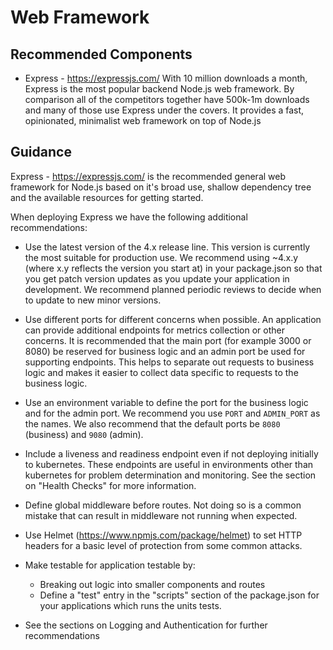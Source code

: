 # Web Framework

## Recommended Components

- Express - https://expressjs.com/
  With 10 million downloads a month, Express is the most popular backend Node.js web framework.
  By comparison all of the competitors together have 500k-1m downloads and many of those use Express under the covers.
  It provides a fast, opinionated, minimalist web framework on top of Node.js

## Guidance

Express - https://expressjs.com/ is the recommended general web framework for Node.js based on it's broad use, shallow dependency tree and the available resources for getting started.

When deploying Express we have the following additional recommendations:

- Use the latest version of the 4.x release line. This version is currently the most suitable for production use.
  We recommend using ~4.x.y (where x.y reflects the version you start at) in your package.json so that you get patch
  version updates as you update your application in development. We recommend planned periodic reviews
  to decide when to update to new minor versions.

- Use different ports for different concerns when possible.
  An application can provide additional endpoints for metrics collection or other concerns. It is recommended that
  the main port (for example 3000 or 8080) be reserved for business logic and an admin
  port be used for supporting endpoints. This helps to separate out requests to business logic and makes it easier to collect
  data specific to requests to the business logic.

- Use an environment variable to define the port for the business logic and for the admin port.
  We recommend you use `PORT` and `ADMIN_PORT` as the names. We also recommend that the default ports be `8080` (business) and `9080` (admin).

- Include a liveness and readiness endpoint even if not deploying initially to kubernetes. These endpoints are useful in environments
  other than kubernetes for problem determination and monitoring. See the section on "Health Checks" for more information.

- Define global middleware before routes. Not doing so is a common mistake that can result in middleware not running when expected.

- Use Helmet (https://www.npmjs.com/package/helmet) to set HTTP headers for a basic level of protection from some common attacks.

- Make testable for application testable by:

  - Breaking out logic into smaller components and routes
  - Define a "test" entry in the "scripts" section of the package.json for your applications which runs the units tests.

- See the sections on Logging and Authentication for further recommendations
